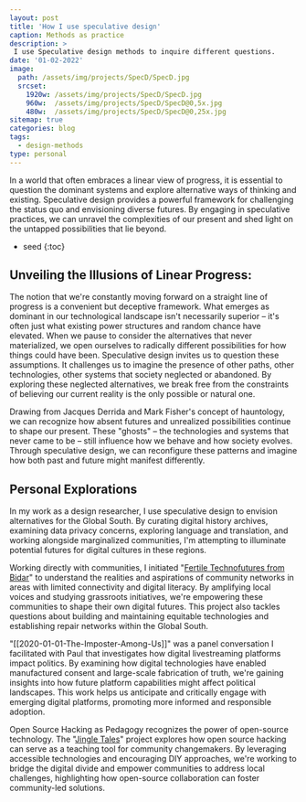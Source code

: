 ```yaml
---
layout: post
title: 'How I use speculative design'
caption: Methods as practice
description: >
 I use Speculative design methods to inquire different questions.
date: '01-02-2022'
image: 
  path: /assets/img/projects/SpecD/SpecD.jpg
  srcset: 
    1920w: /assets/img/projects/SpecD/SpecD.jpg
    960w:  /assets/img/projects/SpecD/SpecD@0,5x.jpg
    480w:  /assets/img/projects/SpecD/SpecD@0,25x.jpg
sitemap: true
categories: blog
tags:
  - design-methods
type: personal
---
```


In a world that often embraces a linear view of progress, it is essential to question the dominant systems and explore alternative ways of thinking and existing. Speculative design provides a powerful framework for challenging the status quo and envisioning diverse futures. By engaging in speculative practices, we can unravel the complexities of our present and shed light on the untapped possibilities that lie beyond. 

* seed
{:toc}

## Unveiling the Illusions of Linear Progress: 
The notion that we're constantly moving forward on a straight line of progress is a convenient but deceptive framework. What emerges as dominant in our technological landscape isn't necessarily superior – it's often just what existing power structures and random chance have elevated. When we pause to consider the alternatives that never materialized, we open ourselves to radically different possibilities for how things could have been. Speculative design invites us to question these assumptions. It challenges us to imagine the presence of other paths, other technologies, other systems that society neglected or abandoned. By exploring these neglected alternatives, we break free from the constraints of believing our current reality is the only possible or natural one.

Drawing from Jacques Derrida and Mark Fisher's concept of hauntology, we can recognize how absent futures and unrealized possibilities continue to shape our present. These "ghosts" – the technologies and systems that never came to be – still influence how we behave and how society evolves. Through speculative design, we can reconfigure these patterns and imagine how both past and future might manifest differently.


## Personal Explorations
In my work as a design researcher, I use speculative design to envision alternatives for the Global South. By curating digital history archives, examining data privacy concerns, exploring language and translation, and working alongside marginalized communities, I'm attempting to illuminate potential futures for digital cultures in these regions.


Working directly with communities, I initiated "[Fertile Technofutures from Bidar](https://one.compost.digital/fertile-technofutures-from-bidar/)" to understand the realities and aspirations of community networks in areas with limited connectivity and digital literacy. By amplifying local voices and studying grassroots initiatives, we're empowering these communities to shape their own digital futures. This project also tackles questions about building and maintaining equitable technologies and establishing repair networks within the Global South.

"[[2020-01-01-The-Imposter-Among-Us]]" was a panel conversation I facilitated with Paul that investigates how digital livestreaming platforms impact politics. By examining how digital technologies have enabled manufactured consent and large-scale fabrication of truth, we're gaining insights into how future platform capabilities might affect political landscapes. This work helps us anticipate and critically engage with emerging digital platforms, promoting more informed and responsible adoption.

Open Source Hacking as Pedagogy recognizes the power of open-source technology. The "[Jingle Tales](https://criticalcode.recipes/contributions/jingle-tales)" project explores how open source hacking can serve as a teaching tool for community changemakers. By leveraging accessible technologies and encouraging DIY approaches, we're working to bridge the digital divide and empower communities to address local challenges, highlighting how open-source collaboration can foster community-led solutions.